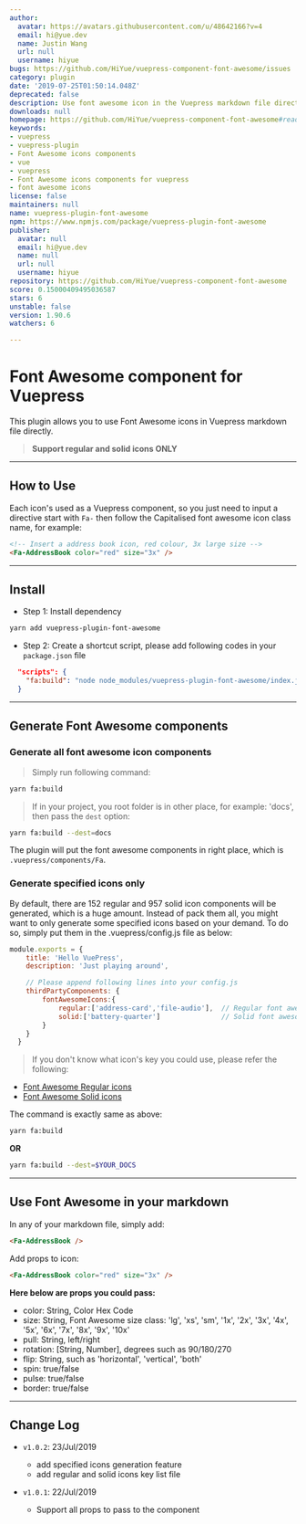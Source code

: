 ```yaml
---
author:
  avatar: https://avatars.githubusercontent.com/u/48642166?v=4
  email: hi@yue.dev
  name: Justin Wang
  url: null
  username: hiyue
bugs: https://github.com/HiYue/vuepress-component-font-awesome/issues
category: plugin
date: '2019-07-25T01:50:14.048Z'
deprecated: false
description: Use font awesome icon in the Vuepress markdown file directly
downloads: null
homepage: https://github.com/HiYue/vuepress-component-font-awesome#readme
keywords:
- vuepress
- vuepress-plugin
- Font Awesome icons components
- vue
- vuepress
- Font Awesome icons components for vuepress
- font awesome icons
license: false
maintainers: null
name: vuepress-plugin-font-awesome
npm: https://www.npmjs.com/package/vuepress-plugin-font-awesome
publisher:
  avatar: null
  email: hi@yue.dev
  name: null
  url: null
  username: hiyue
repository: https://github.com/HiYue/vuepress-component-font-awesome
score: 0.15000409495036587
stars: 6
unstable: false
version: 1.90.6
watchers: 6

---
```


# Font Awesome component for Vuepress

This plugin allows you to use Font Awesome icons in Vuepress markdown file directly. 
> **Support regular and solid icons ONLY**

---
## How to Use

Each icon's used as a Vuepress component, so you just need to input a directive start with `Fa-` then follow the Capitalised font awesome icon class name, for example:

```markdown
<!-- Insert a address book icon, red colour, 3x large size -->
<Fa-AddressBook color="red" size="3x" />
```
---
## Install
- Step 1: Install dependency
```bash
yarn add vuepress-plugin-font-awesome
```
- Step 2: Create a shortcut script, please add following codes  in your `package.json` file
```json
  "scripts": {
    "fa:build": "node node_modules/vuepress-plugin-font-awesome/index.js"
  }
```
---
## Generate Font Awesome components

### Generate all font awesome icon components
> Simply run following command:
```bash
yarn fa:build
```

> If in your project, you root folder is in other place, for example: 'docs', then pass the `dest` option:
```bash
yarn fa:build --dest=docs
```

The plugin will put the font awesome components in right place, which is `.vuepress/components/Fa`.

### Generate specified icons only

By default, there are 152 regular and 957 solid icon components will be generated, which is a huge amount. Instead of pack them all, you might want to only generate some specified icons based on your demand. To do so, simply put them in the .vuepress/config.js file as below:
```javascript
module.exports = {
    title: 'Hello VuePress',
    description: 'Just playing around',

    // Please append following lines into your config.js
    thirdPartyComponents: {
        fontAwesomeIcons:{
            regular:['address-card','file-audio'],  // Regular font awesome icon keys here
            solid:['battery-quarter']               // Solid font awesome icon keys here
        }
    }
  }
```
> If you don't know what icon's key you could use, please refer the following:
- [Font Awesome Regular icons](./lib/regular-icons.txt)
- [Font Awesome Solid icons](./lib/solid-icons.txt)

The command is exactly same as above:
```bash
yarn fa:build
```
**OR**
```bash
yarn fa:build --dest=$YOUR_DOCS
```


---
## Use Font Awesome in your markdown

In any of your markdown file, simply add:
```markdown
<Fa-AddressBook />
```

Add props to icon:
```markdown
<Fa-AddressBook color="red" size="3x" />
```

**Here below are props you could pass:**

- color: String, Color Hex Code
- size: String, Font Awesome size class: 'lg', 'xs', 'sm', '1x', '2x', '3x', '4x', '5x', '6x', '7x', '8x', '9x', '10x'
- pull: String, left/right
- rotation: [String, Number], degrees such as 90/180/270
- flip: String, such as 'horizontal', 'vertical', 'both'
- spin: true/false
- pulse: true/false
- border: true/false

---
## Change Log

- `v1.0.2`: 23/Jul/2019
  - add specified icons generation feature
  - add regular and solid icons key list file

- `v1.0.1`: 22/Jul/2019
  - Support all props to pass to the component